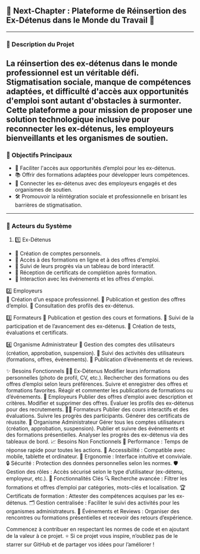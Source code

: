 ## 🌟 Next-Chapter : Plateforme de Réinsertion des Ex-Détenus dans le Monde du Travail 🌟
---
### 📝 Description du Projet<br>
La réinsertion des ex-détenus dans le monde professionnel est un véritable défi. Stigmatisation sociale, manque de compétences adaptées, et difficulté d'accès aux opportunités d'emploi sont autant d'obstacles à surmonter. Cette plateforme a pour mission de proposer une solution technologique inclusive pour reconnecter les ex-détenus, les employeurs bienveillants et les organismes de soutien.
---
### 🎯 Objectifs Principaux
- 🔗 Faciliter l'accès aux opportunités d’emploi pour les ex-détenus.
- 📚 Offrir des formations adaptées pour développer leurs compétences.
- 🤝 Connecter les ex-détenus avec des employeurs engagés et des organismes de soutien.
- 🛠️ Promouvoir la réintégration sociale et professionnelle en brisant les barrières de stigmatisation.
---
### 👥 Acteurs du Système
1. 1️⃣ Ex-Détenus
- 🔹 Création de comptes personnels.
- 🔹 Accès à des formations en ligne et à des offres d'emploi.
- 🔹 Suivi de leurs progrès via un tableau de bord interactif.
- 🔹 Réception de certificats de complétion après formation.
- 🔹 Interaction avec les événements et les offres d'emploi.

2️⃣ Employeurs<br>
🔹 Création d’un espace professionnel.
🔹 Publication et gestion des offres d’emploi.
🔹 Consultation des profils des ex-détenus.

3️⃣ Formateurs
🔹 Publication et gestion des cours et formations.
🔹 Suivi de la participation et de l’avancement des ex-détenus.
🔹 Création de tests, évaluations et certificats.

4️⃣ Organisme Administrateur
🔹 Gestion des comptes des utilisateurs (création, approbation, suspension).
🔹 Suivi des activités des utilisateurs (formations, offres, événements).
🔹 Publication d’événements et de reviews.

✨ Besoins Fonctionnels
🧑‍💻 Ex-Détenus
Modifier leurs informations personnelles (photo de profil, CV, etc.).
Rechercher des formations ou des offres d’emploi selon leurs préférences.
Suivre et enregistrer des offres et formations favorites.
Réagir et commenter les publications de formations ou d’événements.
🏢 Employeurs
Publier des offres d’emploi avec description et critères.
Modifier et supprimer des offres.
Évaluer les profils des ex-détenus pour des recrutements.
👩‍🏫 Formateurs
Publier des cours interactifs et des évaluations.
Suivre les progrès des participants.
Générer des certificats de réussite.
🔧 Organisme Administrateur
Gérer tous les comptes utilisateurs (création, approbation, suspension).
Publier et suivre des événements et des formations présentielles.
Analyser les progrès des ex-détenus via des tableaux de bord.
📈 Besoins Non Fonctionnels
🚀 Performance : Temps de réponse rapide pour toutes les actions.
📱 Accessibilité : Compatible avec mobile, tablette et ordinateur.
🎨 Ergonomie : Interface intuitive et conviviale.
🔒 Sécurité : Protection des données personnelles selon les normes.
🛡️ Gestion des rôles : Accès sécurisé selon le type d’utilisateur (ex-détenu, employeur, etc.).
🚀 Fonctionnalités Clés
🔍 Recherche avancée : Filtrer les formations et offres d’emploi par catégories, mots-clés et localisation.
🏆 Certificats de formation : Attester des compétences acquises par les ex-détenus.
🗂️ Gestion centralisée : Faciliter le suivi des activités pour les organismes administrateurs.
📢 Événements et Reviews : Organiser des rencontres ou formations présentielles et recevoir des retours d’expérience.

Commencez à contribuer en respectant les normes de code et en ajoutant de la valeur à ce projet.
⭐ Si ce projet vous inspire, n’oubliez pas de le starrer sur GitHub et de partager vos idées pour l’améliorer !

